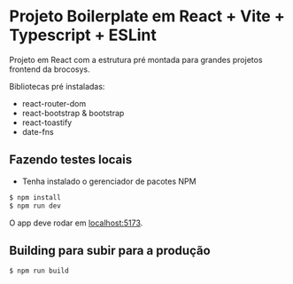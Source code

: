 # Projeto Boilerplate em React + Vite + Typescript + ESLint

Projeto em React com a estrutura pré montada para grandes projetos frontend da brocosys.

Bibliotecas pré instaladas:
- react-router-dom
- react-bootstrap & bootstrap
- react-toastify
- date-fns

## Fazendo testes locais

- Tenha instalado o gerenciador de pacotes NPM

```sh
$ npm install
$ npm run dev
```

O app deve rodar em [localhost:5173](http://localhost:5173/).

## Building para subir para a produção

```
$ npm run build
```